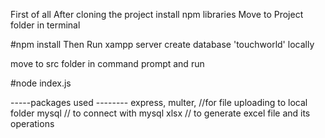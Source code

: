 First of all After cloning the project install npm libraries 
Move to Project folder in terminal

#npm install
Then 
Run xampp server 
create database 'touchworld' locally

move to src folder in command prompt and run

#node index.js

-----packages used --------
express,
multer, //for file uploading to local folder
mysql // to connect with mysql
xlsx // to generate excel file and its operations

